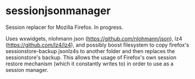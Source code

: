 # sessionjsonmanager

Session replacer for Mozilla Firefox. In progress. 

Uses wxwidgets, nlohmann json (https://github.com/nlohmann/json), lz4 (https://github.com/lz4/lz4), and possibly boost filesystem to copy firefox's sessionstore-backup jsonlz4s to another folder and then replaces the sessionstore's backup. This allows the usage of Firefox's own session restore mechanism (which it constantly writes to) in order to use as a session manager. 
